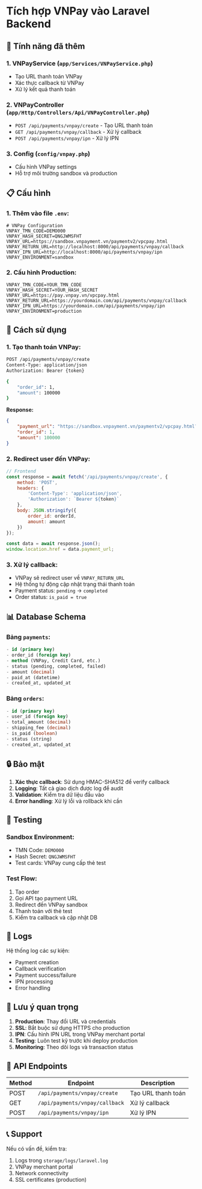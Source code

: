 # Tích hợp VNPay vào Laravel Backend

## 🚀 Tính năng đã thêm

### 1. **VNPayService** (`app/Services/VNPayService.php`)
- Tạo URL thanh toán VNPay
- Xác thực callback từ VNPay
- Xử lý kết quả thanh toán

### 2. **VNPayController** (`app/Http/Controllers/Api/VNPayController.php`)
- `POST /api/payments/vnpay/create` - Tạo URL thanh toán
- `GET /api/payments/vnpay/callback` - Xử lý callback
- `POST /api/payments/vnpay/ipn` - Xử lý IPN

### 3. **Config** (`config/vnpay.php`)
- Cấu hình VNPay settings
- Hỗ trợ môi trường sandbox và production

## 📋 Cấu hình

### 1. Thêm vào file `.env`:
```env
# VNPay Configuration
VNPAY_TMN_CODE=DEMO000
VNPAY_HASH_SECRET=QNGJWMSFHT
VNPAY_URL=https://sandbox.vnpayment.vn/paymentv2/vpcpay.html
VNPAY_RETURN_URL=http://localhost:8000/api/payments/vnpay/callback
VNPAY_IPN_URL=http://localhost:8000/api/payments/vnpay/ipn
VNPAY_ENVIRONMENT=sandbox
```

### 2. Cấu hình Production:
```env
VNPAY_TMN_CODE=YOUR_TMN_CODE
VNPAY_HASH_SECRET=YOUR_HASH_SECRET
VNPAY_URL=https://pay.vnpay.vn/vpcpay.html
VNPAY_RETURN_URL=https://yourdomain.com/api/payments/vnpay/callback
VNPAY_IPN_URL=https://yourdomain.com/api/payments/vnpay/ipn
VNPAY_ENVIRONMENT=production
```

## 🔧 Cách sử dụng

### 1. Tạo thanh toán VNPay:
```bash
POST /api/payments/vnpay/create
Content-Type: application/json
Authorization: Bearer {token}

{
    "order_id": 1,
    "amount": 100000
}
```

**Response:**
```json
{
    "payment_url": "https://sandbox.vnpayment.vn/paymentv2/vpcpay.html?...",
    "order_id": 1,
    "amount": 100000
}
```

### 2. Redirect user đến VNPay:
```javascript
// Frontend
const response = await fetch('/api/payments/vnpay/create', {
    method: 'POST',
    headers: {
        'Content-Type': 'application/json',
        'Authorization': `Bearer ${token}`
    },
    body: JSON.stringify({
        order_id: orderId,
        amount: amount
    })
});

const data = await response.json();
window.location.href = data.payment_url;
```

### 3. Xử lý callback:
- VNPay sẽ redirect user về `VNPAY_RETURN_URL`
- Hệ thống tự động cập nhật trạng thái thanh toán
- Payment status: `pending` → `completed`
- Order status: `is_paid = true`

## 📊 Database Schema

### Bảng `payments`:
```sql
- id (primary key)
- order_id (foreign key)
- method (VNPay, Credit Card, etc.)
- status (pending, completed, failed)
- amount (decimal)
- paid_at (datetime)
- created_at, updated_at
```

### Bảng `orders`:
```sql
- id (primary key)
- user_id (foreign key)
- total_amount (decimal)
- shipping_fee (decimal)
- is_paid (boolean)
- status (string)
- created_at, updated_at
```

## 🔒 Bảo mật

1. **Xác thực callback**: Sử dụng HMAC-SHA512 để verify callback
2. **Logging**: Tất cả giao dịch được log để audit
3. **Validation**: Kiểm tra dữ liệu đầu vào
4. **Error handling**: Xử lý lỗi và rollback khi cần

## 🧪 Testing

### Sandbox Environment:
- TMN Code: `DEMO000`
- Hash Secret: `QNGJWMSFHT`
- Test cards: VNPay cung cấp thẻ test

### Test Flow:
1. Tạo order
2. Gọi API tạo payment URL
3. Redirect đến VNPay sandbox
4. Thanh toán với thẻ test
5. Kiểm tra callback và cập nhật DB

## 📝 Logs

Hệ thống log các sự kiện:
- Payment creation
- Callback verification
- Payment success/failure
- IPN processing
- Error handling

## 🚨 Lưu ý quan trọng

1. **Production**: Thay đổi URL và credentials
2. **SSL**: Bắt buộc sử dụng HTTPS cho production
3. **IPN**: Cấu hình IPN URL trong VNPay merchant portal
4. **Testing**: Luôn test kỹ trước khi deploy production
5. **Monitoring**: Theo dõi logs và transaction status

## 🔗 API Endpoints

| Method | Endpoint | Description |
|--------|----------|-------------|
| POST | `/api/payments/vnpay/create` | Tạo URL thanh toán |
| GET | `/api/payments/vnpay/callback` | Xử lý callback |
| POST | `/api/payments/vnpay/ipn` | Xử lý IPN |

## 📞 Support

Nếu có vấn đề, kiểm tra:
1. Logs trong `storage/logs/laravel.log`
2. VNPay merchant portal
3. Network connectivity
4. SSL certificates (production) 
